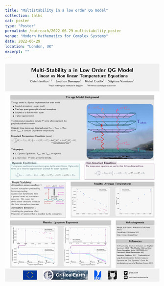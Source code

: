 ```yaml
---
title: "Multistability in a low order QG model"
collection: talks
cat: poster
type: "Poster"
permalink: /outreach/2022-06-29-multistability_poster
venue: "Modern Mathematics for Complex Systems"
date: 2022-06-29
location: "London, UK"
excerpt: ""
---
```


![poster](../images/content/multistability_poster.jpg)
